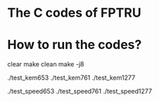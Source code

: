 # The C codes of FPTRU

# How to run the codes?

clear
make clean
make -j8

./test_kem653
./test_kem761
./test_kem1277


./test_speed653
./test_speed761
./test_speed1277